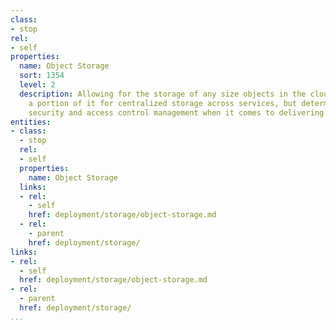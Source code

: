 ```yaml
---
class:
- stop
rel:
- self
properties:
  name: Object Storage
  sort: 1354
  level: 2
  description: Allowing for the storage of any size objects in the cloud, and allocating
    a portion of it for centralized storage across services, but determining relative
    security and access control management when it comes to delivering microservices.
entities:
- class:
  - stop
  rel:
  - self
  properties:
    name: Object Storage
  links:
  - rel:
    - self
    href: deployment/storage/object-storage.md
  - rel:
    - parent
    href: deployment/storage/
links:
- rel:
  - self
  href: deployment/storage/object-storage.md
- rel:
  - parent
  href: deployment/storage/
...
```

